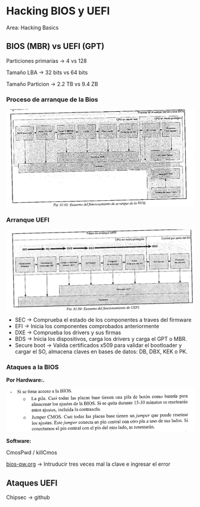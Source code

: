 # Hacking BIOS y UEFI

Area: Hacking Basics

## BIOS (MBR) vs UEFI (GPT)

Particiones primarias → 4 vs 128

Tamaño LBA → 32 bits vs 64 bits

Tamaño Particion → 2.2 TB vs 9.4 ZB

### Proceso de arranque de la Bios

![Untitled](Learning%20Notion/Hacking%20BIOS%20y%20UEFI%20786e059315564637afcb19f07a4990ce/Untitled.png)

### Arranque UEFI

![Untitled](Learning%20Notion/Hacking%20BIOS%20y%20UEFI%20786e059315564637afcb19f07a4990ce/Untitled%201.png)

- SEC → Comprueba el estado de los componentes a traves del firmware
- EFI → Inicia los componentes comprobados anteriormente
- DXE → Comprueba los drivers y sus firmas
- BDS → Inicia los dispositivos, carga los drivers y carga el GPT o MBR.
- Secure boot → Valida certificados x509 para validar el bootloader y cargar el SO, almacena claves en bases de datos: DB, DBX, KEK o PK.

### Ataques a la BIOS

**Por Hardware:.** 

![Untitled](Learning%20Notion/Hacking%20BIOS%20y%20UEFI%20786e059315564637afcb19f07a4990ce/Untitled%202.png)

**Software:**

CmosPwd / killCmos

[bios-pw.org](http://bios-pw.org) → Intruducir tres veces mal la clave e ingresar el error

## Ataques UEFI

Chipsec → github
